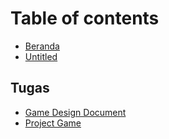 # Table of contents

* [Beranda](README.md)
* [Untitled](untitled.md)

## Tugas

* [Game Design Document](tugas/game-design-document.md)
* [Project Game](tugas/project-game.md)

